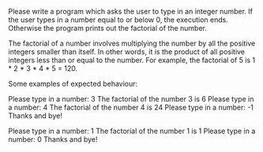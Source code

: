 Please write a program which asks the user to type in an integer number. If the user types in a number equal to or below 0, the execution ends. Otherwise the program prints out the factorial of the number.

The factorial of a number involves multiplying the number by all the positive integers smaller than itself. In other words, it is the product of all positive integers less than or equal to the number. For example, the factorial of 5 is 1 * 2 * 3 * 4 * 5 = 120.

Some examples of expected behaviour:

Please type in a number: 3
The factorial of the number 3 is 6
Please type in a number: 4
The factorial of the number 4 is 24
Please type in a number: -1
Thanks and bye!

Please type in a number: 1
The factorial of the number 1 is 1
Please type in a number: 0
Thanks and bye!
